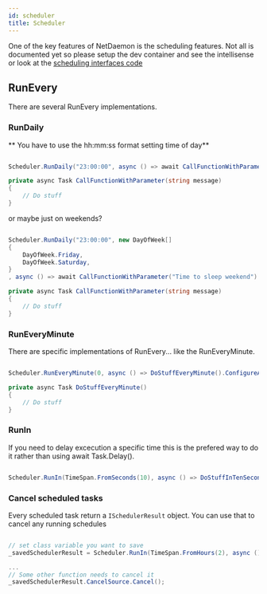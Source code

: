 ```yaml
---
id: scheduler
title: Scheduler
---
```


One of the key features of NetDaemon is the scheduling features. Not all is documented yet so please setup the dev container and see the intellisense or look at the [scheduling interfaces code](https://github.com/net-daemon/netdaemon/blob/master/src/App/NetDaemon.App/Common/IScheduler.cs)

## RunEvery

There are several RunEvery implementations.

### RunDaily



** You have to use the hh:mm:ss format setting time of day**
```csharp

Scheduler.RunDaily("23:00:00", async () => await CallFunctionWithParameter("Time to sleep").ConfigureAwait(false);

private async Task CallFunctionWithParameter(string message)
{
    // Do stuff
}
```

or maybe just on weekends?
```csharp

Scheduler.RunDaily("23:00:00", new DayOfWeek[]
{
    DayOfWeek.Friday,
    DayOfWeek.Saturday,
}
, async () => await CallFunctionWithParameter("Time to sleep weekend").ConfigureAwait(false);

private async Task CallFunctionWithParameter(string message)
{
    // Do stuff
}

```

### RunEveryMinute
There are specific implementations of RunEvery... like the RunEveryMinute.

```csharp

Scheduler.RunEveryMinute(0, async () => DoStuffEveryMinute().ConfigureAwait(false);

private async Task DoStuffEveryMinute()
{
    // Do stuff
}
```

### RunIn

If you need to delay excecution a specific time this is the prefered way to do it rather than using await Task.Delay().

```csharp

Scheduler.RunIn(TimeSpan.FromSeconds(10), async () => DoStuffInTenSeconds().ConfigureAwait(false));

```

### Cancel scheduled tasks

Every scheduled task return a `ISchedulerResult` object. You can use that to cancel any running schedules

```csharp

// set class variable you want to save
_savedSchedulerResult = Scheduler.RunIn(TimeSpan.FromHours(2), async () => DoStuffInTwoHours().ConfigureAwait(false));

...
// Some other function needs to cancel it
_savedSchedulerResult.CancelSource.Cancel();

```
